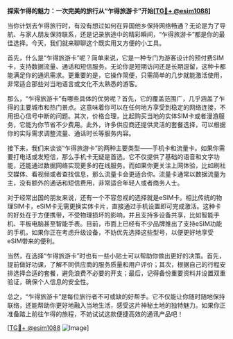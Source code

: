 **探索乍得的魅力：一次完美的旅行从“乍得旅游卡”开始[[TG💪+ @esim1088](https://t.me/s/esim1088)]**

当你计划去乍得旅行时，有没有想过如何在异国他乡保持网络畅通？无论是为了导航、与家人朋友保持联系，还是记录旅途中的精彩瞬间，“乍得旅游卡”都是你的最佳选择。今天，我们就来聊聊这个既实用又方便的小工具。

首先，什么是“乍得旅游卡”呢？简单来说，它是一种专门为游客设计的预付费SIM卡，支持数据流量、通话和短信服务。无论你是短期访问还是长期逗留，这种卡都能满足你的通讯需求。更重要的是，它操作简便，只需简单的几步就能激活使用，非常适合那些对当地语言或文化不太熟悉的游客。

那么，“乍得旅游卡”有哪些具体的优势呢？首先，它的覆盖范围广，几乎涵盖了乍得的主要城市和热门景点。这意味着你可以在任何地方享受到稳定的网络连接，不用担心信号中断的问题。其次，价格合理，比起购买当地的实体SIM卡或者漫游服务，它能为你节省不少费用。此外，许多供应商还提供灵活的套餐选择，可以根据你的实际需求调整流量、通话时长等服务内容。

接下来，我们来谈谈“乍得旅游卡”的两种主要类型——手机卡和流量卡。如果你需要打电话或发短信，那么手机卡无疑是首选。它不仅提供了基础的语音和文字功能，还能通过数据网络实现更多的在线服务。而如果你更关注上网体验，比如刷社交媒体、看视频或者查找信息，那么流量卡会更适合你。流量卡通常以数据流量为主，没有额外的通话和短信费用，非常适合年轻人或者商务人士。

对于经常出国的朋友来说，还有一个不容忽视的选择就是eSIM卡。相比传统的物理SIM卡，eSIM卡无需更换实体卡片，直接通过手机设置即可完成激活。这种卡的好处在于方便携带，不受物理损坏的影响，并且支持多设备共享，比如智能手机、平板电脑甚至智能手表。目前，市面上已经有不少品牌推出了支持eSIM功能的手机，如果你正在考虑升级设备，不妨优先选择这些型号，以便更好地享受eSIM带来的便利。

当然，在选择“乍得旅游卡”时也有一些小贴士可以帮助你做出更好的决策。首先，提前做好功课，了解不同供应商的服务质量和用户评价；其次，根据自己的行程安排选择合适的套餐，避免浪费不必要的开支；最后，记得备份重要资料并设置双重验证，确保个人信息的安全性。

总之，“乍得旅游卡”是每位旅行者不可或缺的好帮手。它不仅能让你随时随地保持联络，还能帮助你更好地融入当地生活，感受这片神秘土地的独特魅力。如果你正准备踏上前往乍得的旅程，不妨试试这款便捷高效的通讯产品吧！

[[TG💪+ @esim1088](https://t.me/s/esim1088) ![Image](https://i.postimg.cc/4NQfJmqS/Snipaste-2025-05-13-00-14-12.png)]